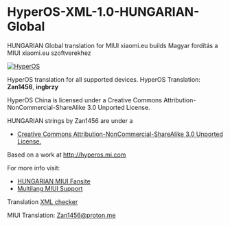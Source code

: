 # HyperOS-XML-1.0-HUNGARIAN-Global
HUNGARIAN Global translation for MIUI xiaomi.eu builds 
Magyar fordítás a MIUI xiaomi.eu szoftverekhez

[![HyperOS](https://i.imgur.com/DBEfanq.png)](https://xiaomi.eu/)

HyperOS translation for all supported devices. HyperOS Translation: **Zan1456**, **ingbrzy**

HyperOS China is licensed under a Creative Commons Attribution-NonCommercial-ShareAlike 3.0 Unported License.

HUNGARIAN strings by Zan1456 are under a 
- [Creative Commons Attribution-NonCommercial-ShareAlike 3.0 Unported License.](http://creativecommons.org/licenses/by-nc-sa/3.0/)

Based on a work at http://hyperos.mi.com

For more info visit:
- [HUNGARIAN MIUI Fansite](https://miui.hu/forum/)  
- [Multilang MIUI Support](http://xiaomi.eu) 

Translation [XML checker](https://translators.xiaomi.eu/XML_MIUI14-Hungarian-hu.html)

MIUI Translation: Zan1456@proton.me
